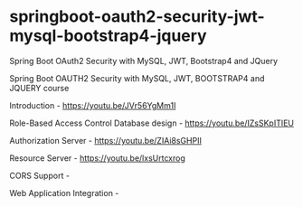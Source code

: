 # springboot-oauth2-security-jwt-mysql-bootstrap4-jquery
Spring Boot OAuth2 Security with MySQL, JWT, Bootstrap4 and JQuery

Spring Boot OAUTH2 Security with MySQL, JWT, BOOTSTRAP4 and JQUERY course

Introduction - https://youtu.be/JVr56YgMm1I

Role-Based Access Control Database design - https://youtu.be/IZsSKpITIEU

Authorization Server - https://youtu.be/ZIAi8sGHPII

Resource Server - https://youtu.be/lxsUrtcxrog

CORS Support - 

Web Application Integration - 
